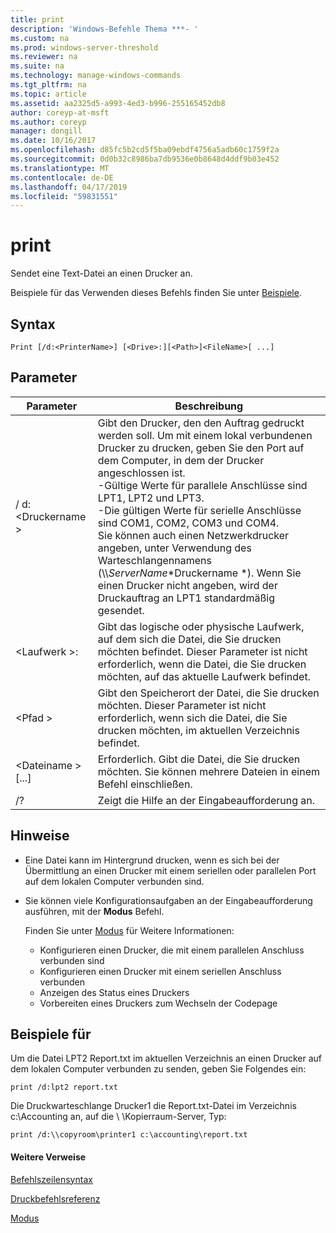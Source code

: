 ```yaml
---
title: print
description: 'Windows-Befehle Thema ***- '
ms.custom: na
ms.prod: windows-server-threshold
ms.reviewer: na
ms.suite: na
ms.technology: manage-windows-commands
ms.tgt_pltfrm: na
ms.topic: article
ms.assetid: aa2325d5-a993-4ed3-b996-255165452db8
author: coreyp-at-msft
ms.author: coreyp
manager: dongill
ms.date: 10/16/2017
ms.openlocfilehash: d85fc5b2cd5f5ba09ebdf4756a5adb60c1759f2a
ms.sourcegitcommit: 0d0b32c8986ba7db9536e0b8648d4ddf9b03e452
ms.translationtype: MT
ms.contentlocale: de-DE
ms.lasthandoff: 04/17/2019
ms.locfileid: "59831551"
---
```

# <a name="print"></a>print



Sendet eine Text-Datei an einen Drucker an.

Beispiele für das Verwenden dieses Befehls finden Sie unter [Beispiele](#BKMK_examples).

## <a name="syntax"></a>Syntax

```
Print [/d:<PrinterName>] [<Drive>:][<Path>]<FileName>[ ...]
```

## <a name="parameters"></a>Parameter

|Parameter|Beschreibung|
|---------|-----------|
|/ d:\<Druckername >|Gibt den Drucker, den den Auftrag gedruckt werden soll. Um mit einem lokal verbundenen Drucker zu drucken, geben Sie den Port auf dem Computer, in dem der Drucker angeschlossen ist.</br>-Gültige Werte für parallele Anschlüsse sind LPT1, LPT2 und LPT3.</br>-Die gültigen Werte für serielle Anschlüsse sind COM1, COM2, COM3 und COM4.</br>Sie können auch einen Netzwerkdrucker angeben, unter Verwendung des Warteschlangennamens (\\\\*ServerName*\*Druckername *). Wenn Sie einen Drucker nicht angeben, wird der Druckauftrag an LPT1 standardmäßig gesendet.|
|\<Laufwerk >:|Gibt das logische oder physische Laufwerk, auf dem sich die Datei, die Sie drucken möchten befindet. Dieser Parameter ist nicht erforderlich, wenn die Datei, die Sie drucken möchten, auf das aktuelle Laufwerk befindet.|
|\<Pfad >|Gibt den Speicherort der Datei, die Sie drucken möchten. Dieser Parameter ist nicht erforderlich, wenn sich die Datei, die Sie drucken möchten, im aktuellen Verzeichnis befindet.|
|\<Dateiname > [...]|Erforderlich. Gibt die Datei, die Sie drucken möchten. Sie können mehrere Dateien in einem Befehl einschließen.|
|/?|Zeigt die Hilfe an der Eingabeaufforderung an.|

## <a name="remarks"></a>Hinweise

-   Eine Datei kann im Hintergrund drucken, wenn es sich bei der Übermittlung an einen Drucker mit einem seriellen oder parallelen Port auf dem lokalen Computer verbunden sind.
-   Sie können viele Konfigurationsaufgaben an der Eingabeaufforderung ausführen, mit der **Modus** Befehl.

    Finden Sie unter [Modus](mode.md) für Weitere Informationen:  
    -   Konfigurieren einen Drucker, die mit einem parallelen Anschluss verbunden sind
    -   Konfigurieren einen Drucker mit einem seriellen Anschluss verbunden
    -   Anzeigen des Status eines Druckers
    -   Vorbereiten eines Druckers zum Wechseln der Codepage

## <a name="BKMK_examples"></a>Beispiele für

Um die Datei LPT2 Report.txt im aktuellen Verzeichnis an einen Drucker auf dem lokalen Computer verbunden zu senden, geben Sie Folgendes ein:
```
print /d:lpt2 report.txt
```
Die Druckwarteschlange Drucker1 die Report.txt-Datei im Verzeichnis c:\Accounting an, auf die \\ \\Kopierraum-Server, Typ:
```
print /d:\\copyroom\printer1 c:\accounting\report.txt 
```

#### <a name="additional-references"></a>Weitere Verweise

[Befehlszeilensyntax](command-line-syntax-key.md)

[Druckbefehlsreferenz](print-command-reference.md)

[Modus](mode.md)